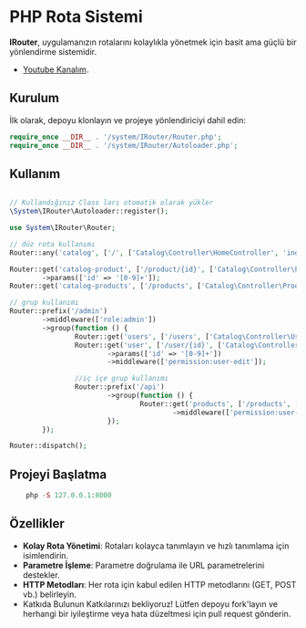 # PHP Rota Sistemi

**IRouter**, uygulamanızın rotalarını kolaylıkla yönetmek için basit ama güçlü bir yönlendirme sistemidir.

- [Youtube Kanalım](https://www.youtube.com/@software-developers).

## Kurulum

İlk olarak, depoyu klonlayın ve projeye yönlendiriciyi dahil edin:

```php
require_once __DIR__ . '/system/IRouter/Router.php';
require_once __DIR__ . '/system/IRouter/Autoloader.php';
```
## Kullanım

```php

// Kullandığınız Class ları otomatik olarak yükler
\System\IRouter\Autoloader::register();

use System\IRouter\Router;

// düz rota kullanımı
Router::any('catalog', ['/', ['Catalog\Controller\HomeController', 'index']]);

Router::get('catalog-product', ['/product/{id}', ['Catalog\Controller\ProductController', 'show']])
        ->params(['id' => '[0-9]+']);
Router::get('catalog-products', ['/products', ['Catalog\Controller\ProductController', 'index']]);

// grup kullanımı
Router::prefix('/admin')
        ->middleware(['role:admin'])
        ->group(function () {
                Router::get('users', ['/users', ['Catalog\Controller\UserController', 'index']]);
                Router::get('user', ['/user/{id}', ['Catalog\Controller\UserController', 'show']])
                        ->params(['id' => '[0-9]+'])
                        ->middleware(['permission:user-edit']);

                //iç içe grup kullanımı
                Router::prefix('/api')
                        ->group(function () {
                                Router::get('products', ['/products', ['Catalog\Controller\ProductController', 'index']])
                                        ->middleware(['permission:user-edit']);
                        });
        });

Router::dispatch();
```

## Projeyi Başlatma
```php
    php -S 127.0.0.1:8000
```
## Özellikler
- **Kolay Rota Yönetimi**: Rotaları kolayca tanımlayın ve hızlı tanımlama için isimlendirin.
- **Parametre İşleme**: Parametre doğrulama ile URL parametrelerini destekler.
- **HTTP Metodları**: Her rota için kabul edilen HTTP metodlarını (GET, POST vb.) belirleyin.
- Katkıda Bulunun
Katkılarınızı bekliyoruz! Lütfen depoyu fork'layın ve herhangi bir iyileştirme veya hata düzeltmesi için pull request gönderin.
